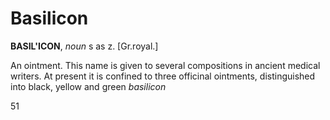 # Basilicon

**BASIL'ICON**, _noun_ s as z. \[Gr.royal.\]

An ointment. This name is given to several compositions in ancient medical writers. At present it is confined to three officinal ointments, distinguished into black, yellow and green _basilicon_

51